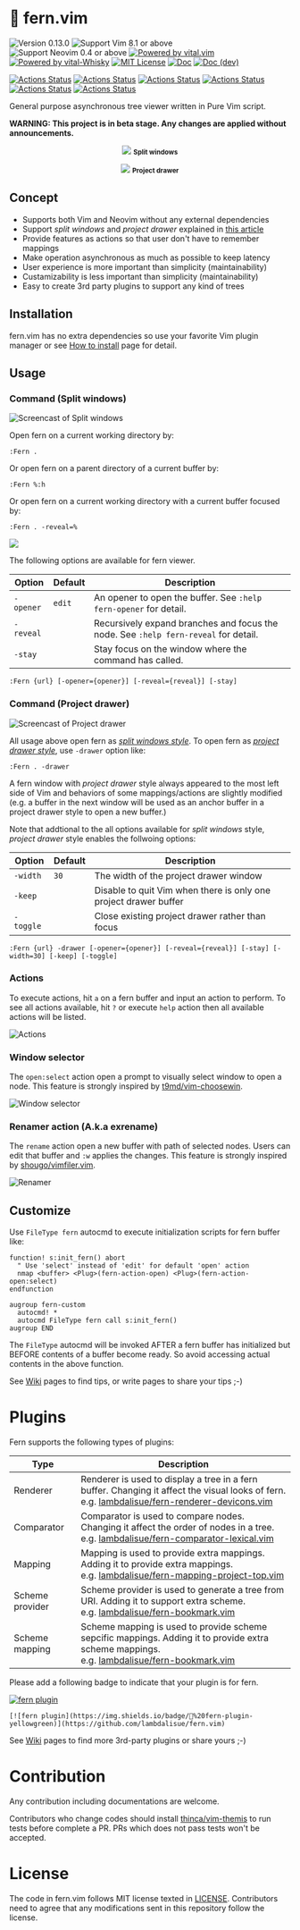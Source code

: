 # 🌿 fern.vim

![Version 0.13.0](https://img.shields.io/badge/version-0.13.0-yellow.svg)
![Support Vim 8.1 or above](https://img.shields.io/badge/support-Vim%208.1%20or%20above-yellowgreen.svg)
![Support Neovim 0.4 or above](https://img.shields.io/badge/support-Neovim%200.4%20or%20above-yellowgreen.svg)
[![Powered by vital.vim](https://img.shields.io/badge/powered%20by-vital.vim-80273f.svg)](https://github.com/vim-jp/vital.vim)
[![Powered by vital-Whisky](https://img.shields.io/badge/powered%20by-vital--Whisky-80273f.svg)](https://github.com/lambdalisue/vital-Whisky)
[![MIT License](https://img.shields.io/badge/license-MIT-blue.svg)](LICENSE)
[![Doc](https://img.shields.io/badge/doc-%3Ah%20fern-orange.svg)](doc/fern.txt)
[![Doc (dev)](https://img.shields.io/badge/doc-%3Ah%20fern--develop-orange.svg)](doc/fern-develop.txt)

[![Actions Status](https://github.com/lambdalisue/fern.vim/workflows/reviewdog/badge.svg)](https://github.com/lambdalisue/fern.vim/actions)
[![Actions Status](https://github.com/lambdalisue/fern.vim/workflows/linux_vim/badge.svg)](https://github.com/lambdalisue/fern.vim/actions)
[![Actions Status](https://github.com/lambdalisue/fern.vim/workflows/linux_neovim/badge.svg)](https://github.com/lambdalisue/fern.vim/actions)
[![Actions Status](https://github.com/lambdalisue/fern.vim/workflows/windows_vim/badge.svg)](https://github.com/lambdalisue/fern.vim/actions)
[![Actions Status](https://github.com/lambdalisue/fern.vim/workflows/windows_neovim/badge.svg)](https://github.com/lambdalisue/fern.vim/actions)
[![Actions Status](https://github.com/lambdalisue/fern.vim/workflows/mac_neovim/badge.svg)](https://github.com/lambdalisue/fern.vim/actions)

General purpose asynchronous tree viewer written in Pure Vim script.

**WARNING: This project is in beta stage. Any changes are applied without announcements.**

<p align="center">
<img src="https://user-images.githubusercontent.com/546312/73183241-d89aa980-415d-11ea-876f-30bd4d80f0cd.png">
<small><strong>Split windows</strong></small>
</p>
<p align="center">
<img src="https://user-images.githubusercontent.com/546312/73183310-f10ac400-415d-11ea-80c8-af1609294889.png">
<small><strong>Project drawer</strong></small>
</p>

## Concept

- Supports both Vim and Neovim without any external dependencies
- Support _split windows_ and _project drawer_ explained in [this article](http://vimcasts.org/blog/2013/01/oil-and-vinegar-split-windows-and-project-drawer/)
- Provide features as actions so that user don't have to remember mappings
- Make operation asynchronous as much as possible to keep latency
- User experience is more important than simplicity (maintainability)
- Custamizability is less important than simplicity (maintainability)
- Easy to create 3rd party plugins to support any kind of trees

## Installation

fern.vim has no extra dependencies so use your favorite Vim plugin manager or see [How to install](https://github.com/lambdalisue/fern.vim/wiki/How-to-install) page for detail.

## Usage

### Command (Split windows)

![Screencast of Split windows](https://user-images.githubusercontent.com/546312/73183457-29120700-415e-11ea-8d04-cb959659e369.gif)

Open fern on a current working directory by:

```vim
:Fern .
```

Or open fern on a parent directory of a current buffer by:

```vim
:Fern %:h
```

Or open fern on a current working directory with a current buffer focused by:

```vim
:Fern . -reveal=%
```

![](https://user-images.githubusercontent.com/546312/73183700-9aea5080-415e-11ea-8bca-e1dea78d24ca.png)

The following options are available for fern viewer.

| Option    | Default | Description                                                                         |
| --------- | ------- | ----------------------------------------------------------------------------------- |
| `-opener` | `edit`  | An opener to open the buffer. See `:help fern-opener` for detail.                   |
| `-reveal` |         | Recursively expand branches and focus the node. See `:help fern-reveal` for detail. |
| `-stay`   |         | Stay focus on the window where the command has called.                              |

```
:Fern {url} [-opener={opener}] [-reveal={reveal}] [-stay]
```

### Command (Project drawer)

![Screencast of Project drawer](https://user-images.githubusercontent.com/546312/73184080-324fa380-415f-11ea-8280-e0b6c7a9989f.gif)

All usage above open fern as [*split windows style*][]. To open fern as [*project drawer style*][], use `-drawer` option like:

```vim
:Fern . -drawer
```

A fern window with _project drawer_ style always appeared to the most left side of Vim and behaviors of some mappings/actions are slightly modified (e.g. a buffer in the next window will be used as an anchor buffer in a project drawer style to open a new buffer.)

Note that addtional to the all options available for _split windows_ style, _project drawer_ style enables the follwoing options:

| Option    | Default | Description                                                      |
| --------- | ------- | ---------------------------------------------------------------- |
| `-width`  | `30`    | The width of the project drawer window                           |
| `-keep`   |         | Disable to quit Vim when there is only one project drawer buffer |
| `-toggle` |         | Close existing project drawer rather than focus                  |

```
:Fern {url} -drawer [-opener={opener}] [-reveal={reveal}] [-stay] [-width=30] [-keep] [-toggle]
```

[*split windows style*]: http://vimcasts.org/blog/2013/01/oil-and-vinegar-split-windows-and-project-drawer/
[*project drawer style*]: http://vimcasts.org/blog/2013/01/oil-and-vinegar-split-windows-and-project-drawer/

### Actions

To execute actions, hit `a` on a fern buffer and input an action to perform.
To see all actions available, hit `?` or execute `help` action then all available actions will be listed.

![Actions](https://user-images.githubusercontent.com/546312/73184453-c91c6000-415f-11ea-8e6b-f1df4b9284de.gif)

### Window selector

The `open:select` action open a prompt to visually select window to open a node.
This feature is strongly inspired by [t9md/vim-choosewin][].

![Window selector](https://user-images.githubusercontent.com/546312/73605707-090e9780-45e5-11ea-864a-457dd785f1c4.gif)

[t9md/vim-choosewin]: https://github.com/t9md/vim-choosewin

### Renamer action (A.k.a exrename)

The `rename` action open a new buffer with path of selected nodes.
Users can edit that buffer and `:w` applies the changes.
This feature is strongly inspired by [shougo/vimfiler.vim][].

![Renamer](https://user-images.githubusercontent.com/546312/73184814-5d86c280-4160-11ea-9ed1-d5a8d66d1774.gif)

[shougo/vimfiler.vim]: https://github.com/Shougo/vimfiler.vim

## Customize

Use `FileType fern` autocmd to execute initialization scripts for fern buffer like:

```vim
function! s:init_fern() abort
  " Use 'select' instead of 'edit' for default 'open' action
  nmap <buffer> <Plug>(fern-action-open) <Plug>(fern-action-open:select)
endfunction

augroup fern-custom
  autocmd! *
  autocmd FileType fern call s:init_fern()
augroup END
```

The `FileType` autocmd will be invoked AFTER a fern buffer has initialized but BEFORE contents of a buffer become ready.
So avoid accessing actual contents in the above function.

See [Wiki](https://github.com/lambdalisue/fern.vim/wiki) pages to find tips, or write pages to share your tips ;-)

# Plugins

Fern supports the following types of plugins:

| Type            | Description                                                                                                                                                                                                   |
| --------------- | ------------------------------------------------------------------------------------------------------------------------------------------------------------------------------------------------------------- |
| Renderer        | Renderer is used to display a tree in a fern buffer. Changing it affect the visual looks of fern.<br>e.g. [lambdalisue/fern-renderer-devicons.vim](https://github.com/lambdalisue/fern-renderer-devicons.vim) |
| Comparator      | Comparator is used to compare nodes. Changing it affect the order of nodes in a tree.<br>e.g. [lambdalisue/fern-comparator-lexical.vim](https://github.com/lambdalisue/fern-comparator-lexical.vim)           |
| Mapping         | Mapping is used to provide extra mappings. Adding it to provide extra mappings.<br>e.g. [lambdalisue/fern-mapping-project-top.vim](https://github.com/lambdalisue/fern-mapping-project-top.vim)               |
| Scheme provider | Scheme provider is used to generate a tree from URI. Adding it to support extra scheme.<br>e.g. [lambdalisue/fern-bookmark.vim](https://github.com/lambdalisue/fern-bookmark.vim)                             |
| Scheme mapping  | Scheme mapping is used to provide scheme sepcific mappings. Adding it to provide extra scheme mappings.<br>e.g. [lambdalisue/fern-bookmark.vim](https://github.com/lambdalisue/fern-bookmark.vim)             |

Please add a following badge to indicate that your plugin is for fern.

[![fern plugin](https://img.shields.io/badge/🌿%20fern-plugin-yellowgreen)](https://github.com/lambdalisue/fern.vim)

```
[![fern plugin](https://img.shields.io/badge/🌿%20fern-plugin-yellowgreen)](https://github.com/lambdalisue/fern.vim)
```

See [Wiki](https://github.com/lambdalisue/fern.vim/wiki) pages to find more 3rd-party plugins or share yours ;-)

# Contribution

Any contribution including documentations are welcome.

Contributors who change codes should install [thinca/vim-themis][] to run tests before complete a PR.
PRs which does not pass tests won't be accepted.

[thinca/vim-themis]: https://github.com/thinca/vim-themis

# License

The code in fern.vim follows MIT license texted in [LICENSE](./LICENSE).
Contributors need to agree that any modifications sent in this repository follow the license.
